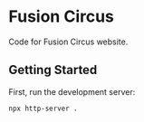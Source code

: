 # Fusion Circus

Code for Fusion Circus website. 

## Getting Started

First, run the development server:

```bash
npx http-server .
```
